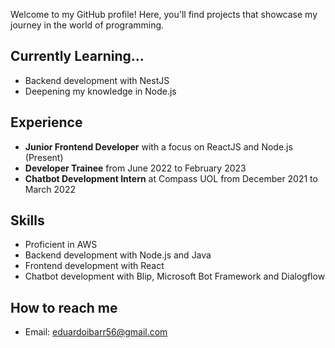 Welcome to my GitHub profile! Here, you'll find projects that showcase my journey in the world of programming.

## Currently Learning...

- Backend development with NestJS
- Deepening my knowledge in Node.js

## Experience

- **Junior Frontend Developer** with a focus on ReactJS and Node.js (Present)
- **Developer Trainee** from June 2022 to February 2023
- **Chatbot Development Intern** at Compass UOL from December 2021 to March 2022

## Skills

- Proficient in AWS
- Backend development with Node.js and Java
- Frontend development with React
- Chatbot development with Blip, Microsoft Bot Framework and Dialogflow

## How to reach me

- Email: eduardoibarr56@gmail.com
